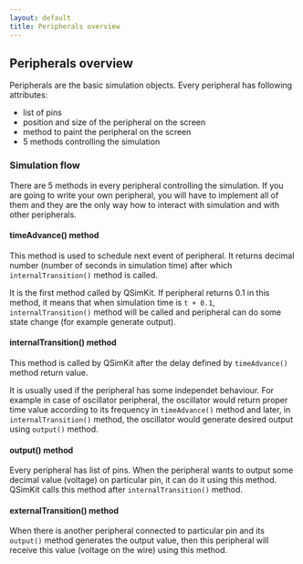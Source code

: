 ```yaml
---
layout: default
title: Peripherals overview
---
```


## Peripherals overview

Peripherals are the basic simulation objects. Every peripheral has following attributes:

* list of pins
* position and size of the peripheral on the screen
* method to paint the peripheral on the screen
* 5 methods controlling the simulation

### Simulation flow

There are 5 methods in every peripheral controlling the simulation. If you are going to write your
own peripheral, you will have to implement all of them and they are the only way how to
interact with simulation and with other peripherals.

#### timeAdvance() method

This method is used to schedule next event of peripheral. It returns decimal number
(number of seconds in simulation time) after which `internalTransition()` method is called.

It is the first method called by QSimKit. If peripheral returns 0.1 in this method, it means
that when simulation time is `t + 0.1`, `internalTransition()` method will be called and peripheral
can do some state change (for example generate output).

#### internalTransition() method

This method is called by QSimKit after the delay defined by `timeAdvance()` method return value.

It is usually used if the peripheral has some independet behaviour. For example in case of
oscillator peripheral, the oscillator would return proper time value according to its frequency in
`timeAdvance()` method and later, in `internalTransition()` method, the oscillator would generate
desired output using `output()` method.

#### output() method

Every peripheral has list of pins. When the peripheral wants to output some decimal value (voltage) on particular
pin, it can do it using this method. QSimKit calls this method after `internalTransition()` method.

#### externalTransition() method

When there is another peripheral connected to particular pin and its `output()` method generates the output
value, then this peripheral will receive this value (voltage on the wire) using this method.
